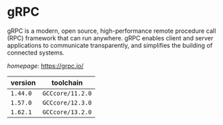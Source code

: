 # gRPC

gRPC is a modern, open source, high-performance remote procedure call (RPC) framework that can run anywhere. gRPC enables client and server applications to communicate transparently, and simplifies the building of connected systems.

*homepage*: <https://grpc.io/>

version | toolchain
--------|----------
``1.44.0`` | ``GCCcore/11.2.0``
``1.57.0`` | ``GCCcore/12.3.0``
``1.62.1`` | ``GCCcore/13.2.0``
